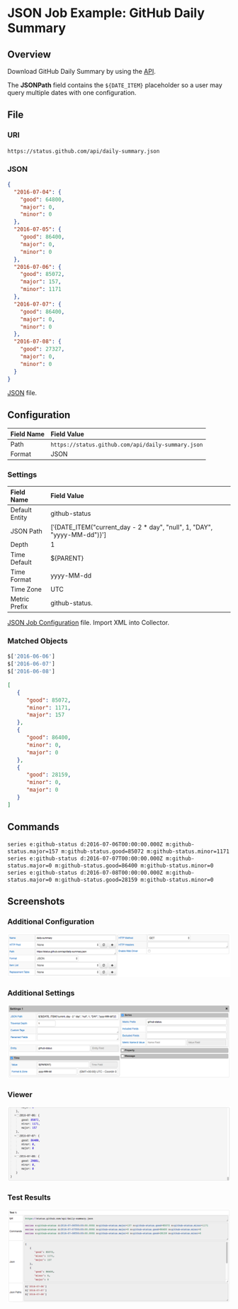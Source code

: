 # JSON Job Example: GitHub Daily Summary

## Overview

Download GitHub Daily Summary by using the [API](https://status.github.com/api).

The **JSONPath** field contains the `${DATE_ITEM}` placeholder so a user may query multiple dates with one configuration.

## File

### URI

`https://status.github.com/api/daily-summary.json`

### JSON

```json
{
  "2016-07-04": {
    "good": 64800,
    "major": 0,
    "minor": 0
  },
  "2016-07-05": {
    "good": 86400,
    "major": 0,
    "minor": 0
  },
  "2016-07-06": {
    "good": 85072,
    "major": 157,
    "minor": 1171
  },
  "2016-07-07": {
    "good": 86400,
    "major": 0,
    "minor": 0
  },
  "2016-07-08": {
    "good": 27327,
    "major": 0,
    "minor": 0
  }
}
```

[JSON](github_daily_summary.json) file.

## Configuration

Field Name | Field Value
:--------- | :----------
Path       |`https://status.github.com/api/daily-summary.json`
Format     | JSON

### Settings

Field Name     | Field Value
:------------- | :----------
Default Entity | github-status
JSON Path      | $['${DATE_ITEM("current_day - 2 * day", "null", 1, "DAY", "yyyy-MM-dd")}']
Depth          | 1
Time Default   | ${PARENT}
Time Format    | yyyy-MM-dd
Time Zone      | UTC
Metric Prefix  | github-status.

[JSON Job Configuration](github_daily_summary_job.xml) file. Import XML into Collector.

### Matched Objects

```javascript
$['2016-06-06']
$['2016-06-07']
$['2016-06-08']
```

```json
[
   {
      "good": 85072,
      "minor": 1171,
      "major": 157
   },
   {
      "good": 86400,
      "minor": 0,
      "major": 0
   },
   {
      "good": 28159,
      "minor": 0,
      "major": 0
   }
]
```

## Commands

```ls
series e:github-status d:2016-07-06T00:00:00.000Z m:github-status.major=157 m:github-status.good=85072 m:github-status.minor=1171
series e:github-status d:2016-07-07T00:00:00.000Z m:github-status.major=0 m:github-status.good=86400 m:github-status.minor=0
series e:github-status d:2016-07-08T00:00:00.000Z m:github-status.major=0 m:github-status.good=28159 m:github-status.minor=0
```

## Screenshots

### Additional Configuration

![](./images/configuration.png)

### Additional Settings

![](./images/settings.png)

### **Viewer**

![](./images/viewer.png)

### Test Results

![](./images/test_results.png)
